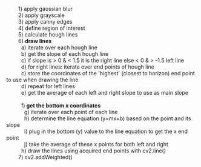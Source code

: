 &nbsp;&nbsp;&nbsp;&nbsp;&nbsp;&nbsp;&nbsp;&nbsp;1) apply gaussian blur<br>
&nbsp;&nbsp;&nbsp;&nbsp;&nbsp;&nbsp;&nbsp;&nbsp;2) apply grayscale<br>
&nbsp;&nbsp;&nbsp;&nbsp;&nbsp;&nbsp;&nbsp;&nbsp;3) apply canny edges<br>
&nbsp;&nbsp;&nbsp;&nbsp;&nbsp;&nbsp;&nbsp;&nbsp;4) define region of interest<br>
&nbsp;&nbsp;&nbsp;&nbsp;&nbsp;&nbsp;&nbsp;&nbsp;5) calculate hough lines<br>
&nbsp;&nbsp;&nbsp;&nbsp;&nbsp;&nbsp;&nbsp;&nbsp;6) <b>draw lines</b><br>
&nbsp;&nbsp;&nbsp;&nbsp;&nbsp;&nbsp;&nbsp;&nbsp;&nbsp;&nbsp;a) iterate over each hough line<br>
&nbsp;&nbsp;&nbsp;&nbsp;&nbsp;&nbsp;&nbsp;&nbsp;&nbsp;&nbsp;b) get the slope of each hough line<br>
&nbsp;&nbsp;&nbsp;&nbsp;&nbsp;&nbsp;&nbsp;&nbsp;&nbsp;&nbsp;c) if slope is > 0 & < 1.5 it is the right line else < 0 &                    > -1.5 left line<br>
&nbsp;&nbsp;&nbsp;&nbsp;&nbsp;&nbsp;&nbsp;&nbsp;&nbsp;&nbsp;d) for right lines: iterate over end points of hough line<br>
&nbsp;&nbsp;&nbsp;&nbsp;&nbsp;&nbsp;&nbsp;&nbsp;&nbsp;&nbsp;c) store the coordinates of the 'highest' (closest to horizon) end point to use when 		   drawing the line<br>
&nbsp;&nbsp;&nbsp;&nbsp;&nbsp;&nbsp;&nbsp;&nbsp;&nbsp;&nbsp;d) repeat for left lines<br>
&nbsp;&nbsp;&nbsp;&nbsp;&nbsp;&nbsp;&nbsp;&nbsp;&nbsp;&nbsp;e) get the average of each left and right slope to use as main 		   	   slope<br>	
&nbsp;&nbsp;&nbsp;&nbsp;&nbsp;&nbsp;&nbsp;&nbsp;&nbsp;&nbsp;f)<b> get the bottom x coordinates</b><br>
&nbsp;&nbsp;&nbsp;&nbsp;&nbsp;&nbsp;&nbsp;&nbsp;&nbsp;&nbsp;&nbsp;&nbsp;g) iterate over each point of each line<br>
&nbsp;&nbsp;&nbsp;&nbsp;&nbsp;&nbsp;&nbsp;&nbsp;&nbsp;&nbsp;&nbsp;&nbsp;h) determine the line equation (y=mx+b) based on the 				   point and its slope<br>
&nbsp;&nbsp;&nbsp;&nbsp;&nbsp;&nbsp;&nbsp;&nbsp;&nbsp;&nbsp;&nbsp;&nbsp;i) plug in the bottom (y) value to the line equation to 			   get the x end point<br> 
&nbsp;&nbsp;&nbsp;&nbsp;&nbsp;&nbsp;&nbsp;&nbsp;&nbsp;&nbsp;&nbsp;&nbsp;j) take the average of these x points for both left and 			   right<br>
&nbsp;&nbsp;&nbsp;&nbsp;&nbsp;&nbsp;&nbsp;&nbsp;&nbsp;&nbsp;h) draw the lines using acquired end points with cv2.line()<br>
&nbsp;&nbsp;&nbsp;&nbsp;&nbsp;&nbsp;&nbsp;&nbsp;7) cv2.addWeighted()<br>
